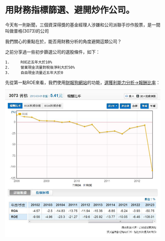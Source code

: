 # 用財務指標篩選、避開炒作公司。

今天有一則新聞，三個資深得獎的基金經理人涉嫌和公司派聯手炒作股票，是一間叫做普格(3073)的公司




我們關心的重點在於，能否用財務分析的角度避開這類公司？

之前分享過一些初步篩選公司的選股條件，如下：
```
1.     ROE近五年大於10%
2.     營業現金流量對稅後淨利大於50%
3.     自由現金流量近五年大於0
```

先從第一點ROE來看，我們使用[財報狗網站](http://statementdog.com/)的功能，[選獲利能力分析→報酬比率](http://statementdog.com/analysis/tpe/3073#3073)：


![](./images/52.jpg)
